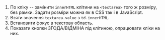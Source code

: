 
1. По кліку -- замінити `innerHTML` клітини на `<textarea>` того ж розміру, без рамки. Задати розміри можна як в CSS так і в JavaScript.
2. Взяти значення `textarea.value` з `td.innerHTML`.
3. Встановити фокус в текстову область.
4. Показати кнопки ЗГОДА/ВІДМІНА під клітиною, опрацювати кліки на них.
